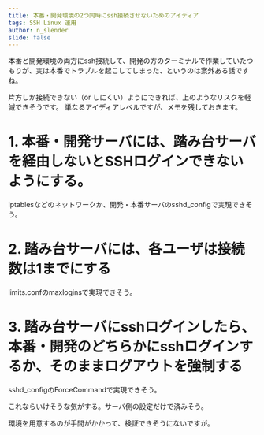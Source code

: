 ```yaml
---
title: 本番・開発環境の2つ同時にssh接続させないためのアイディア
tags: SSH Linux 運用
author: n_slender
slide: false
---
```

本番と開発環境の両方にssh接続して、開発の方のターミナルで作業していたつもりが、実は本番でトラブルを起こしてしまった、というのは案外ある話ですね。

片方しか接続できない（or しにくい）ようにできれば、上のようなリスクを軽減できそうです。
単なるアイディアレベルですが、メモを残しておきます。

# 1. 本番・開発サーバには、踏み台サーバを経由しないとSSHログインできないようにする。

iptablesなどのネットワークか、開発・本番サーバのsshd_configで実現できそう。

# 2. 踏み台サーバには、各ユーザは接続数は1までにする

limits.confのmaxloginsで実現できそう。

# 3. 踏み台サーバにsshログインしたら、本番・開発のどちらかにsshログインするか、そのままログアウトを強制する

sshd_configのForceCommandで実現できそう。

これならいけそうな気がする。サーバ側の設定だけで済みそう。

環境を用意するのが手間がかかって、検証できそうにないですが。




